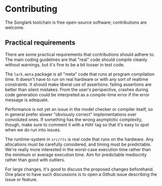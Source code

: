 # Contributing
The Songlark toolchain is free open-source software; contributions are welcome.


## Practical requirements

There are some practical requirements that contributions should adhere to.
The main coding guidelines are that "real" code should compile cleanly without
warnings, but it's fine to be a bit looser in test code.

The `lark.meta` package is all "meta" code that runs at program compilation
time. It doesn't have to run on real hardware or with any sort of realtime
constraints. It should make liberal use of assertions: failing assertions are
better than silent mistakes. From the user's perspective, crashes during code
generation could be interpreted as a compile-time error if the error message is
adequate.

Performance is not yet an issue in the model checker or compiler itself, so in
general prefer slower "obviously correct" implementations over convoluted ones.
If something has the wrong asymptotic complexity, though, make sure to comment
it with a `PERF` tag so that it's easy to spot when we do run into issues.

The runtime-system in `src/rts` is real code that runs on the hardware. Any
allocations must be carefully considered, and timing must be predictable. We're
really more interested in the worst-case execution time rather than the minimum
or average execution time. Aim for predictable mediocrity rather than good with
outliers.

For large changes, it's good to discuss the proposed changes beforehand. One
place to have such discussions is to open a Github issue describing the issue
or feature.
